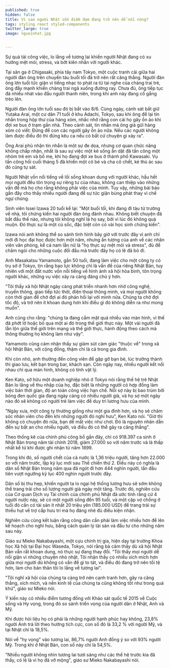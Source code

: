 ```yaml
---
published: true
hidden: false
title: Vì sao người Nhật vốn điềm đạm đang trở nên dễ nổi nóng?
tags: styling react styled-components
twitter_large: true
image: nguoinhat.jpg


---
```


Sự quá tải công việc, lo lắng về tương lai khiến người Nhật đang có xu hướng mệt mỏi, stress, và bớt kiên nhẫn với người khác. 

Tại sân ga ở Chigasaki, phía tây nam Tokyo, một cuộc tranh cãi giữa hai người đàn ông trên chuyến tàu buổi tối đã trở nên rất căng thẳng. Người đàn ông lớn tuổi tức giận vì tiếng nhạc to phát ra từ tai nghe của chàng trai trẻ, ông đẩy mạnh khiến chàng trai ngã xuống đường ray. Chưa đủ, ông tiếp tục đá nhiều nhát vào đầu người thanh niên, trong khi anh này đang cố gắng trèo lên.

Người đàn ông lớn tuổi sau đó bị bắt vào 8/6. Cùng ngày, cảnh sát bắt giữ Yutaka Arai, một cư dân 71 tuổi ở khu Adachi, Tokyo, sau khi ông để lại tin nhắn trong hộp thư của hàng xóm, nhắc nhở rằng con cái họ gây ồn ào khi đợi xe bus ở trạm gần nhà. Theo cảnh sát, tin nhắn mà ông già gửi hàng xóm có viết: Đừng để con các người gây ồn ào nữa. Nếu các người không làm được điều đó thì đừng kêu ca nếu có bất cứ chuyện gì xảy ra".

Ông Arai phủ nhận tin nhắn là một sự đe dọa, nhưng cơ quan chức năng không chấp nhận, nhất là sau sự việc một kẻ sống ẩn dật đã tấn công một nhóm trẻ em và bố mẹ, khi họ đang đợi xe bus ở thành phố Kawasaki. Vụ tấn công hồi cuối tháng 5 đã khiến một cô bé và cha cô chết, kẻ thủ ác sau đó cũng tự sát. 

Người Nhật vốn nổi tiếng về lối sống khoan dung với người khác, hầu hết mọi người đều tôn trọng sự riêng tư của nhau, không can thiệp vào những vấn đề mà họ cho rằng không phải việc của mình. Tuy vậy, những bài báo gần đây cho thấy nhiều người đang để sự tức giận bùng phát thay vì chế ngự chúng.

Sinh viên Issei Izawa 20 tuổi kể lại: "Một buổi tối, khi đang đi tàu từ trường về nhà, tôi chứng kiến hai người đàn ông đánh nhau. Không biết chuyện đã bắt đầu thế nào, nhưng tôi không nghĩ là họ say, bởi vì lúc đó không quá muộn. Đó thực sự là một cú sốc, đặc biệt còn có vài học sinh chứng kiến".

Izawa nói anh không thể so sánh tình hình bây giờ với trước đây vì anh chỉ mới đi học đại học được hơn một năm, nhưng ấn tượng của anh về các nhân viên văn phòng, kể cả nam lẫn nữ là "họ thực sự mệt mỏi và stress", đủ để châm ngòi cho những cuộc đối đầu mà trước đây họ có lẽ đã bỏ đi.


Anh Masakatsu Yamamoto, gần 50 tuổi, đang làm việc cho một công ty có trụ sở ở Tokyo, tin rằng bạo lực không chỉ là vấn đề của riêng Nhật Bản, tuy nhiên với một đất nước vốn nổi tiếng về hình ảnh xã hội hòa bình, tôn trọng người khác, những vụ việc xảy ra càng đáng chú ý hơn.

"Tôi thấy xã hội Nhật ngày càng phát triển nhanh hơn nhờ công nghệ, truyền thông, giao tiếp tức thời, điện thoại thông minh, và mọi người không còn thời gian để chờ đợi ai đó phản hồi lại với mình nữa. Chúng ta chờ đợi tốc độ, và trở nên ít khoan dung hơn khi điều gì đó không diễn ra như mong muốn".

Anh cũng cho rằng: "chúng ta đang cắm mặt quá nhiều vào màn hình, vì thế đã phớt lờ hoặc bỏ qua một ai đó trong thế giới thực này. Một vài người đã lẫn lộn giữa thế giới trên mạng và thế giới thực, hành động theo cách mà thông thường họ không làm như vậy".

Yamamoto cũng cảm nhận thấy sự giảm sút cảm giác "thuộc về" trong xã hội Nhật Bản, với cộng đồng, thậm chí là cả trong gia đình. 

Khi còn nhỏ, anh thường đến công viên để gặp gỡ bạn bè, lúc trưởng thành thì giao lưu, kết bạn trong bar, khách sạn. Còn ngày nay, nhiều người kết nối nhau chỉ qua màn hình, không có tính vật lý. 

Ken Kato, sở hữu một doanh nghiệp nhỏ ở Tokyo nói rằng thế hệ trẻ Nhật Bản lo lắng về thu nhập của họ, đặc biệt là những người có hợp đồng làm việc bán thời gian, độ an toàn công việc hạn chế. Nỗi sợ này bị bao trùm bởi bóng đen quốc gia đang ngày càng có nhiều người già, và họ sợ một ngày nào đó sẽ không có người trẻ làm việc để duy trì lương hưu của mình.

"Ngày xưa, một công ty thường giống như một gia đình hơn, và họ sẽ chăm sóc nhân viên cho đến khi những người đó nghỉ hưu", Ken Kato nói. "Giờ thì không có chuyện đó nữa, bạn dễ mất việc như chơi. Đó là nguyên nhân dẫn đến sự bất an cho nhiều người, và điều đó có thể gây ra căng thẳng".

Theo thống kê của chính phủ công bố gần đây, chỉ có 918.397 ca sinh ở Nhật Bản trong năm tài chính 2018, giảm 27.000 so với năm trước và là thấp nhất kể từ khi được ghi nhận từ năm 1899.

Trong khi đó, số người chết của cả nước là 1,36 triệu người, tăng hơn 22.000 so với năm trước, lập kỷ lục mới sau Thế chiến thứ 2. Điều này có nghĩa là dân số Nhật Bản trong năm qua đã ngót đi hơn 444 nghìn người, lần đầu tiên vượt ngưỡng kỷ lục 400 nghìn người trước đây.

Dân số bị thu hẹp, khiến người ta lo ngại hệ thống lương hưu sẽ sớm không thể trang trải cho số lượng người già ngày một tăng. Trước đó, nghiên cứu của Cơ quan Dịch vụ Tài chính của chính phủ Nhật đã ước tính rằng cứ 4 người nước này, sẽ có một người sống đến 95 tuổi, và một cặp vợ chồng ở tuổi đó cần có tài sản ít nhất 20 triệu yên (185.000 USD) để trang trải sự thiếu hụt về trợ cấp hưu trí mà họ đáng nhẽ đủ điều kiện nhận. 

Nghiên cứu cũng kết luận rằng công dân cần phải làm việc nhiều hơn để lên kế hoạch cho nghỉ hưu, bằng cách quản lý tài sản và đầu tư cho những năm sau này.

Giáo sư Mieko Nakabayashi, một cựu chính trị gia, hiện dạy tại trường Khoa học Xã hội tại Đại học Waseda, Tokyo, nói rằng bà cảm thấy dù xã hội Nhật Bản vẫn rất khoan dung, nó thực sự đang thay đổi. "Tôi thấy mọi người dễ nổi giận vì những chuyện nhỏ nhặt. Tôi nhận thấy có nhiều xích mích hơn giữa mọi người dù không có vấn đề gì to tát, và điều đó đang trở nên tồi tệ hơn, làm cho bản thân tôi lo lắng về tương lai".

"Tôi nghĩ xã hội của chúng ta càng trở nên cạnh tranh hơn, gây ra căng thẳng, xích mích, và nền kinh tế của chúng ta cũng không tốt như trong quá khứ", giáo sư Mieko nói.

Ý kiến này có nhiều điểm tương đồng với Khảo sát quốc tế 2015 về Cuộc sống và Hy vọng, trong đó so sánh triển vọng của người dân ở Nhật, Anh và Mỹ.

Khi được hỏi liệu họ có phải là những người hạnh phúc hay không, 23,8% người Anh trả lời theo hướng tích cực, con số đó là 33,2 % với người Mỹ, và tại Nhật chỉ là 18,5%.

Nói về "hy vọng" vào tương lai, 86,7% người Anh đồng ý so với 93% người Mỹ. Trong khi ở Nhật Bản, con số này chỉ là 54,5%.

"Nhiều người không nhìn tương lai tươi sáng như các thế hệ trước kia đã thấy, có lẽ là vì họ đã vỡ mộng", giáo sư Mieko Nakabayashi nói.